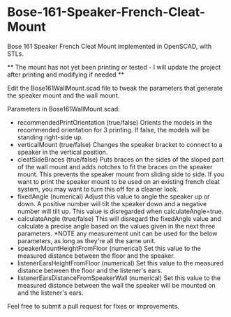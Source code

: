 # Bose-161-Speaker-French-Cleat-Mount
Bose 161 Speaker French Cleat Mount implemented in OpenSCAD, with STLs.

** The mount has not yet been printing or tested - I will update the project after printing and modifying if needed **

Edit the Bose161WallMount.scad file to tweak the parameters that generate the speaker mount and the wall mount.

Parameters in Bose161WallMount.scad:
- recommendedPrintOrientation (true/false) Orients the models in the recommended orientation for 3 printing. If false, the models will be standing right-side up.
- verticalMount (true/false) Changes the speaker bracket to connect to a speaker in the vertical position.
- cleatSideBraces (true/false) Puts braces on the sides of the sloped part of the wall mount and adds notches to fit the braces on the speaker mount. This prevents the speaker mount from sliding side to side. If you want to print the speaker mount to be used on an existing french cleat system, you may want to turn this off for a cleaner look.
- fixedAngle (numerical) Adjust this value to angle the speaker up or down. A positive number will tilt the speaker down and a negative number will tilt up. This value is disregarded when calculateAngle=true.
- calculateAngle (true/false) This will disregard the fixedAngle value and calculate a precise angle based on the values given in the next three parameters. *NOTE any measurement unit can be used for the below parameters, as long as they're all the same unit.
- speakerMountHeightFromFloor (numerical) Set this value to the measured distance between the floor and the speaker.
- listenerEarsHeightFromFloor (numerical) Set this value to the measured distance between the floor and the listener's ears.
- listenerEarsDistanceFromSpeakerWall (numerical) Set this value to the measured distance between the wall the speaker will be mounted on and the listener's ears.

Feel free to submit a pull request for fixes or improvements.
